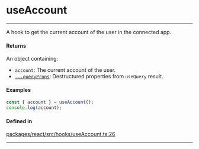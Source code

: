 # useAccount
---

A hook to get the current account of the user in the connected app.

#### Returns

An object containing:
- `account`: The current account of the user.
- [`...queryProps`](https://tanstack.com/query/latest/docs/framework/react/reference/useQuery): Destructured properties from `useQuery` result.

#### Examples

```ts
const { account } = useAccount();
console.log(account);
```

#### Defined in
[packages/react/src/hooks/useAccount.ts:26](https://github.com/fuellabs/fuel-connectors/blob/main/packages/react/src/hooks/useAccount.ts#L26)

___
